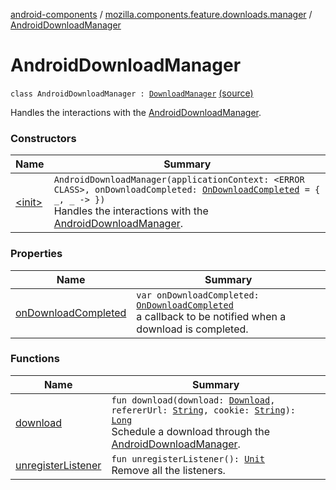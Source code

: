 [android-components](../../index.md) / [mozilla.components.feature.downloads.manager](../index.md) / [AndroidDownloadManager](./index.md)

# AndroidDownloadManager

`class AndroidDownloadManager : `[`DownloadManager`](../-download-manager/index.md) [(source)](https://github.com/mozilla-mobile/android-components/blob/master/components/feature/downloads/src/main/java/mozilla/components/feature/downloads/manager/AndroidDownloadManager.kt#L39)

Handles the interactions with the [AndroidDownloadManager](./index.md).

### Constructors

| Name | Summary |
|---|---|
| [&lt;init&gt;](-init-.md) | `AndroidDownloadManager(applicationContext: <ERROR CLASS>, onDownloadCompleted: `[`OnDownloadCompleted`](../-on-download-completed.md)` = { _, _ -> })`<br>Handles the interactions with the [AndroidDownloadManager](./index.md). |

### Properties

| Name | Summary |
|---|---|
| [onDownloadCompleted](on-download-completed.md) | `var onDownloadCompleted: `[`OnDownloadCompleted`](../-on-download-completed.md)<br>a callback to be notified when a download is completed. |

### Functions

| Name | Summary |
|---|---|
| [download](download.md) | `fun download(download: `[`Download`](../../mozilla.components.browser.session/-download/index.md)`, refererUrl: `[`String`](https://kotlinlang.org/api/latest/jvm/stdlib/kotlin/-string/index.html)`, cookie: `[`String`](https://kotlinlang.org/api/latest/jvm/stdlib/kotlin/-string/index.html)`): `[`Long`](https://kotlinlang.org/api/latest/jvm/stdlib/kotlin/-long/index.html)<br>Schedule a download through the [AndroidDownloadManager](./index.md). |
| [unregisterListener](unregister-listener.md) | `fun unregisterListener(): `[`Unit`](https://kotlinlang.org/api/latest/jvm/stdlib/kotlin/-unit/index.html)<br>Remove all the listeners. |
